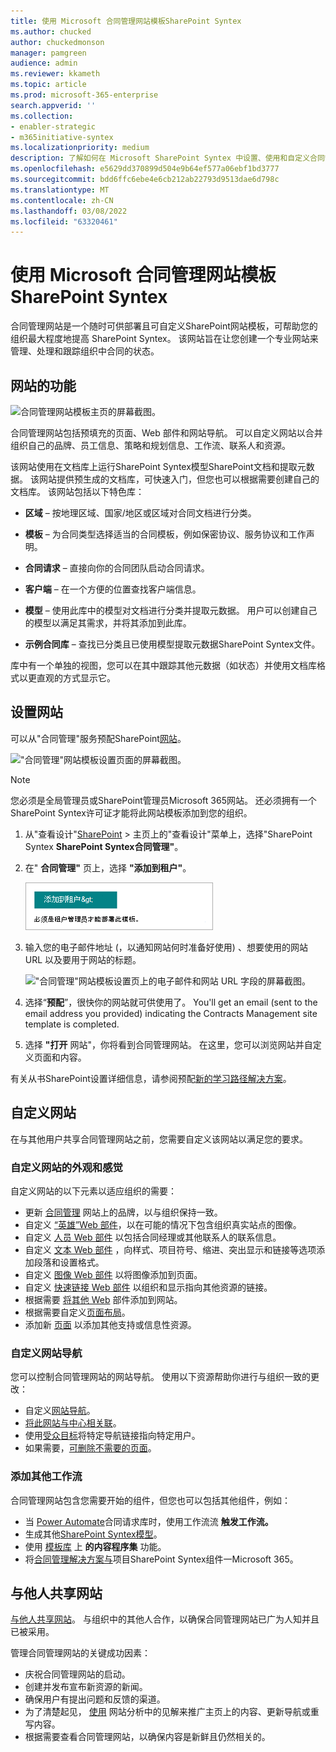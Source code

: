 ```yaml
---
title: 使用 Microsoft 合同管理网站模板SharePoint Syntex
ms.author: chucked
author: chuckedmonson
manager: pamgreen
audience: admin
ms.reviewer: kkameth
ms.topic: article
ms.prod: microsoft-365-enterprise
search.appverid: ''
ms.collection:
- enabler-strategic
- m365initiative-syntex
ms.localizationpriority: medium
description: 了解如何在 Microsoft SharePoint Syntex 中设置、使用和自定义合同管理网站SharePoint Syntex。
ms.openlocfilehash: e5629dd370899d504e9b64ef577a06ebf1bd3777
ms.sourcegitcommit: bdd6ffc6ebe4e6cb212ab22793d9513dae6d798c
ms.translationtype: MT
ms.contentlocale: zh-CN
ms.lasthandoff: 03/08/2022
ms.locfileid: "63320461"
---
```

# <a name="use-the-contracts-management-site-template-for-microsoft-sharepoint-syntex"></a>使用 Microsoft 合同管理网站模板SharePoint Syntex

合同管理网站是一个随时可供部署且可自定义SharePoint网站模板，可帮助您的组织最大程度地提高 SharePoint Syntex。 该网站旨在让您创建一个专业网站来管理、处理和跟踪组织中合同的状态。

## <a name="features-of-the-site"></a>网站的功能

![合同管理网站模板主页的屏幕截图。](../media/content-understanding/contracts-management-site-home-page.png)

合同管理网站包括预填充的页面、Web 部件和网站导航。 可以自定义网站以合并组织自己的品牌、员工信息、策略和规划信息、工作流、联系人和资源。

该网站使用在文档库上运行SharePoint Syntex模型SharePoint文档和提取元数据。 该网站提供预生成的文档库，可快速入门，但您也可以根据需要创建自己的文档库。 该网站包括以下特色库：

- **区域** – 按地理区域、国家/地区或区域对合同文档进行分类。

- **模板** – 为合同类型选择适当的合同模板，例如保密协议、服务协议和工作声明。

- **合同请求** – 直接向你的合同团队启动合同请求。

- **客户端** – 在一个方便的位置查找客户端信息。

- **模型** – 使用此库中的模型对文档进行分类并提取元数据。 用户可以创建自己的模型以满足其需求，并将其添加到此库。

- **示例合同库** – 查找已分类且已使用模型提取元数据SharePoint Syntex文件。 

库中有一个单独的视图，您可以在其中跟踪其他元数据（如状态）并使用文档库格式以更直观的方式显示它。

## <a name="provision-the-site"></a>设置网站

可以从"合同管理"服务预配SharePoint[网站](https://lookbook.microsoft.com/)。

!["合同管理"网站模板设置页面的屏幕截图。](../media/content-understanding/contracts-management-site-provisioning-page.png)

> [!NOTE]
> 您必须是全局管理员或SharePoint管理员Microsoft 365网站。 还必须拥有一个SharePoint Syntex许可证才能将此网站模板添加到您的组织。

1. 从"查看设计"[SharePoint](https://lookbook.microsoft.com/) > 主页上的"查看设计"菜单上，选择"SharePoint Syntex **SharePoint Syntex合同管理"**。

2. 在" **合同管理"** 页上，选择 **"添加到租户"**。

    !["合同管理"网站模板设置页上的"添加到租户"按钮的屏幕截图。](../media/content-understanding/contracts-management-site-add-to-your-tenant.png)

3. 输入您的电子邮件地址 (，以通知网站何时准备好使用) 、想要使用的网站 URL 以及要用于网站的标题。 

    !["合同管理"网站模板设置页上的电子邮件和网站 URL 字段的屏幕截图。](../media/content-understanding/contracts-management-email-and-site-url.png)

4. 选择“**预配**”，很快你的网站就可供使用了。 You'll get an email (sent to the email address you provided) indicating the Contracts Management site template is completed.

5. 选择 **"打开** 网站"，你将看到合同管理网站。 在这里，您可以浏览网站并自定义页面和内容。 

有关从书SharePoint设置详细信息，请参阅预配[新的学习路径解决方案](/office365/customlearning/custom_provision)。

## <a name="customize-the-site"></a>自定义网站

在与其他用户共享合同管理网站之前，您需要自定义该网站以满足您的要求。 

### <a name="customize-the-look-and-feel-of-your-site"></a>自定义网站的外观和感觉

自定义网站的以下元素以适应组织的需要：

- 更新 [合同管理](https://support.microsoft.com/office/customize-your-sharepoint-site-320b43e5-b047-4fda-8381-f61e8ac7f59b) 网站上的品牌，以与组织保持一致。
- 自定义 [“英雄”Web 部件](https://support.microsoft.com/office/use-the-hero-web-part-d57f449b-19a0-4b0d-8ce3-be5866430645)，以在可能的情况下包含组织真实站点的图像。
- 自定义 [人员 Web 部件](https://support.microsoft.com/office/show-people-profiles-on-your-page-with-the-people-web-part-7e52c5f6-2d72-48fa-a9d3-d2750765fa05) 以包括合同经理或其他联系人的联系信息。
- 自定义 [文本 Web 部件](https://support.microsoft.com/office/add-text-and-tables-to-your-page-with-the-text-web-part-729c0aa1-bc0d-41e3-9cde-c60533f2c801) ，向样式、项目符号、缩进、突出显示和链接等选项添加段落和设置格式。
- 自定义 [图像 Web 部件](https://support.microsoft.com/office/use-the-image-web-part-a63b335b-ad0a-4954-a65d-33c6af68beb2) 以将图像添加到页面。
- 自定义 [快速链接 Web 部件](https://support.microsoft.com/office/use-the-quick-links-web-part-e1df7561-209d-4362-96d4-469f85ab2a82) 以组织和显示指向其他资源的链接。
- 根据需要 [将其他 Web](https://support.microsoft.com/office/using-web-parts-on-sharepoint-pages-336e8e92-3e2d-4298-ae01-d404bbe751e0) 部件添加到网站。
- 根据需要自定义[页面布局](https://support.microsoft.com/office/add-sections-and-columns-on-a-sharepoint-modern-page-fc491eb4-f733-4825-8fe2-e1ed80bd0899)。
- 添加新 [页面](https://support.microsoft.com/office/create-and-use-modern-pages-on-a-sharepoint-site-b3d46deb-27a6-4b1e-87b8-df851e503dec) 以添加其他支持或信息性资源。

### <a name="customize-the-site-navigation"></a>自定义网站导航

您可以控制合同管理网站的网站导航。 使用以下资源帮助你进行与组织一致的更改：

- 自定义[网站导航](https://support.microsoft.com/office/customize-the-navigation-on-your-sharepoint-site-3cd61ae7-a9ed-4e1e-bf6d-4655f0bf25ca)。
- [将此网站与中心相关联](https://support.microsoft.com/office/associate-a-sharepoint-site-with-a-hub-site-ae0009fd-af04-4d3d-917d-88edb43efc05)。
- 使用[受众目标](https://support.microsoft.com/office/target-navigation-news-and-files-to-specific-audiences-33d84cb6-14ed-4e53-a426-74c38ea32293)将特定导航链接指向特定用户。 
- 如果需要，[可删除不需要的页面](https://support.microsoft.com/office/delete-a-page-from-a-sharepoint-site-1d4197b8-31b6-460d-906b-3fb492a51db1)。


### <a name="add-other-workflows"></a>添加其他工作流

合同管理网站包含您需要开始的组件，但您也可以包括其他组件，例如：

- 当 [Power Automate](/power-automate/getting-started)合同请求库时，使用工作流流 **触发工作流。**
- 生成其他[SharePoint Syntex模型](/microsoft-365/contentunderstanding/#models)。
- 使用 [模板库](content-assembly.md) 上 **的内容程序集** 功能。
- 将[合同管理解决方案与](solution-manage-contracts-in-microsoft-365.md)项目SharePoint Syntex组件一Microsoft 365。

## <a name="share-the-site-with-others"></a>与他人共享网站

[与他人共享网站](https://support.microsoft.com/office/share-a-site-958771a8-d041-4eb8-b51c-afea2eae3658)。 与组织中的其他人合作，以确保合同管理网站已广为人知并且已被采用。

管理合同管理网站的关键成功因素：

- 庆祝合同管理网站的启动。
- 创建并发布宣布新资源的新闻。
- 确保用户有提出问题和反馈的渠道。
- 为了清楚起见， [使用](https://support.microsoft.com/office/view-usage-data-for-your-sharepoint-site-2fa8ddc2-c4b3-4268-8d26-a772dc55779e) 网站分析中的见解来推广主页上的内容、更新导航或重写内容。
- 根据需要查看合同管理网站，以确保内容是新鲜且仍然相关的。

